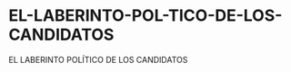 EL-LABERINTO-POL-TICO-DE-LOS-CANDIDATOS
=======================================

EL LABERINTO POLÍTICO DE LOS CANDIDATOS
